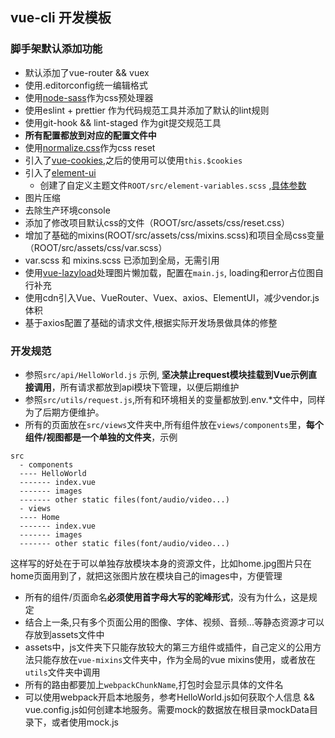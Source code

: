 ## vue-cli 开发模板
### 脚手架默认添加功能

+ 默认添加了vue-router && vuex
+ 使用.editorconfig统一编辑格式
+ 使用[node-sass](https://lost-dream.github.io/blog/2017/10/20/使用SASS/)作为css预处理器
+ 使用eslint + prettier 作为代码规范工具并添加了默认的lint规则
+ 使用git-hook && lint-staged 作为git提交规范工具
+ **所有配置都放到对应的配置文件中**
+ 使用[normalize.css](https://www.npmjs.com/package/normalize.css)作为css reset
+ 引入了[vue-cookies](https://www.npmjs.com/package/vue-cookies),之后的使用可以使用`this.$cookies`
+ 引入了[element-ui](https://element.eleme.cn/#/zh-CN/component/layout)
  - 创建了自定义主题文件`ROOT/src/element-variables.scss` ,[具体参数](https://github.com/ElemeFE/element/blob/dev/packages/theme-chalk/src/common/var.scss)
+ 图片压缩
+ 去除生产环境console
+ 添加了修改项目默认css的文件（ROOT/src/assets/css/reset.css）
+ 增加了基础的mixins(ROOT/src/assets/css/mixins.scss)和项目全局css变量（ROOT/src/assets/css/var.scss）
+ var.scss 和 mixins.scss 已添加到全局，无需引用
+ 使用[vue-lazyload](https://www.npmjs.com/package/vue-lazyload)处理图片懒加载，配置在`main.js`, loading和error占位图自行补充
+ 使用cdn引入Vue、VueRouter、Vuex、axios、ElementUI，减少vendor.js体积
+ 基于axios配置了基础的请求文件,根据实际开发场景做具体的修整

### 开发规范
- 参照`src/api/HelloWorld.js` 示例, **坚决禁止request模块挂载到Vue示例直接调用**，所有请求都放到api模块下管理，以便后期维护
- 参照`src/utils/request.js`,所有和环境相关的变量都放到.env.*文件中，同样为了后期方便维护。
- 所有的页面放在`src/views`文件夹中,所有组件放在`views/components`里，**每个组件/视图都是一个单独的文件夹**，示例
```
src
  - components
  ---- HelloWorld
  ------- index.vue
  ------- images
  ------- other static files(font/audio/video...)
  - views
  ---- Home
  ------- index.vue
  ------- images
  ------- other static files(font/audio/video...)
```
这样写的好处在于可以单独存放模块本身的资源文件，比如home.jpg图片只在home页面用到了，就把这张图片放在模块自己的images中，方便管理
- 所有的组件/页面命名**必须使用首字母大写的驼峰形式**，没有为什么，这是规定
- 结合上一条,只有多个页面公用的图像、字体、视频、音频...等静态资源才可以存放到assets文件中
- assets中，js文件夹下只能存放较大的第三方组件或插件，自己定义的公用方法只能存放在`vue-mixins`文件夹中，作为全局的vue mixins使用，或者放在`utils`文件夹中调用
- 所有的路由都要加上`webpackChunkName`,打包时会显示具体的文件名
- 可以使用webpack开启本地服务，参考HelloWorld.js如何获取个人信息 && vue.config.js如何创建本地服务。需要mock的数据放在根目录mockData目录下，或者使用mock.js

